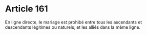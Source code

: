 # Article 161

En ligne directe, le mariage est prohibé entre tous les ascendants et descendants légitimes ou naturels, et les alliés dans la même ligne.
